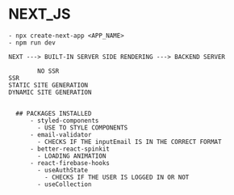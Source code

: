 # NEXT_JS
    - npx create-next-app <APP_NAME>
    - npm run dev
    
    NEXT ---> BUILT-IN SERVER SIDE RENDERING ---> BACKEND SERVER
    
```
        NO SSR                                                              SSR
STATIC SITE GENERATION                                              DYNAMIC SITE GENERATION
    
```

```
  ## PACKAGES INSTALLED
      - styled-components
        - USE TO STYLE COMPONENTS
      - email-validator
        - CHECKS IF THE inputEmail IS IN THE CORRECT FORMAT
      - better-react-spinkit
        - LOADING ANIMATION
      - react-firebase-hooks
        - useAuthState
          - CHECKS IF THE USER IS LOGGED IN OR NOT
        - useCollection
```
